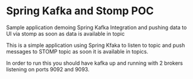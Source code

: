Spring Kafka and Stomp POC
====================

Sample application demoing Spring Kafka Integration and pushing data to UI via stomp as soon as data is available in topic

This is a simple application using Spring Kfaka to listen to topic and push messages to STOMP topic as soon it is available in topics.

In order to run this you should have kafka up and running with 2 brokers listening on ports 9092 and 9093.